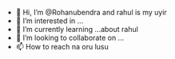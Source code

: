 - 👋 Hi, I’m @Rohanubendra and rahul is my uyir
- 👀 I’m interested in ...
- 🌱 I’m currently learning ...about rahul
- 💞️ I’m looking to collaborate on ...
- 📫 How to reach na oru lusu

<!---
Rohanubendra/Rohanubendra is a ✨ special ✨ repository because its `README.md` (this file) appears on your GitHub profile.
You can click the Preview link to take a look at your changes.
--->
